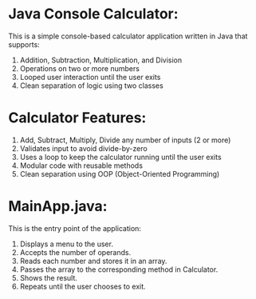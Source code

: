# Java Console Calculator:
This is a simple console-based calculator application written in Java that supports:
1. Addition, Subtraction, Multiplication, and Division
2. Operations on two or more numbers
3. Looped user interaction until the user exits
4. Clean separation of logic using two classes

# Calculator Features:
1. Add, Subtract, Multiply, Divide any number of inputs (2 or more)
2. Validates input to avoid divide-by-zero
3. Uses a loop to keep the calculator running until the user exits
4. Modular code with reusable methods
5. Clean separation using OOP (Object-Oriented Programming)

# MainApp.java:
This is the entry point of the application:
1. Displays a menu to the user.
2. Accepts the number of operands.
3. Reads each number and stores it in an array.
4. Passes the array to the corresponding method in Calculator.
5. Shows the result.
6. Repeats until the user chooses to exit.
